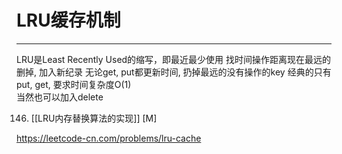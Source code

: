 # LRU缓存机制

---

LRU是Least Recently Used的缩写，即最近最少使用
找时间操作距离现在最远的删掉, 加入新纪录
无论get, put都更新时间, 扔掉最远的没有操作的key
经典的只有put, get, 要求时间复杂度O(1)  
当然也可以加入delete



146. [[LRU内存替换算法的实现]]  [M]

https://leetcode-cn.com/problems/lru-cache